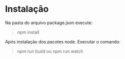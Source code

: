 # Instalação

Na pasta do arquivo package.json execute:
> npm install

Após instalação dos pacotes node. Executar o comando:

> npm run build ou npm run watch


